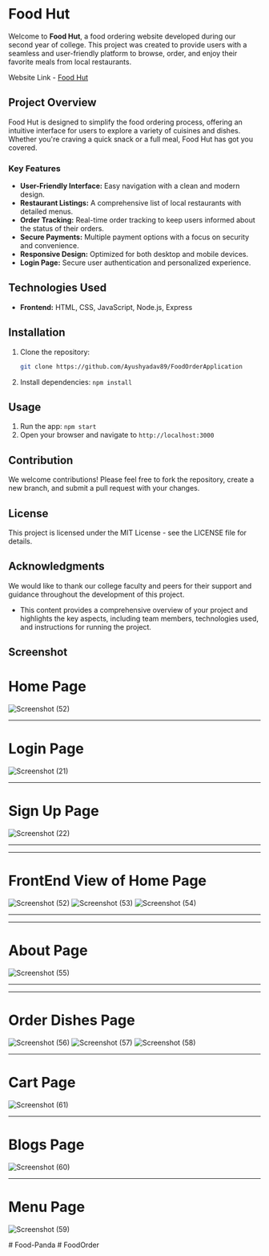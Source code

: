 # Food Hut

Welcome to **Food Hut**, a food ordering website developed during our second year of college. This project was created to provide users with a seamless and user-friendly platform to browse, order, and enjoy their favorite meals from local restaurants.

Website Link - [Food Hut](https://ayushyadav89.github.io/FoodOrderApplication/public/index.html)

## Project Overview 

Food Hut is designed to simplify the food ordering process, offering an intuitive interface for users to explore a variety of cuisines and dishes. Whether you're craving a quick snack or a full meal, Food Hut has got you covered.

### Key Features
- **User-Friendly Interface:** Easy navigation with a clean and modern design.
- **Restaurant Listings:** A comprehensive list of local restaurants with detailed menus.
- **Order Tracking:** Real-time order tracking to keep users informed about the status of their orders.
- **Secure Payments:** Multiple payment options with a focus on security and convenience.
- **Responsive Design:** Optimized for both desktop and mobile devices.
- **Login Page:** Secure user authentication and personalized experience.

## Technologies Used
- **Frontend:** HTML, CSS, JavaScript, Node.js, Express

## Installation
1. Clone the repository:
   ```bash
   git clone https://github.com/Ayushyadav89/FoodOrderApplication

2. Install dependencies: `npm install`


## Usage
1. Run the app: `npm start`
2. Open your browser and navigate to `http://localhost:3000`


## Contribution
We welcome contributions! Please feel free to fork the repository, create a new branch, and submit a pull request with your changes.

## License
This project is licensed under the MIT License - see the LICENSE file for details.

## Acknowledgments
We would like to thank our college faculty and peers for their support and guidance throughout the development of this project.

- This content provides a comprehensive overview of your project and highlights the key aspects, including team members, technologies used, and instructions for running the project.

## Screenshot

# Home Page

![Screenshot (52)](https://github.com/user-attachments/assets/d82979c8-49af-4f8a-81dc-79d882afe944)


<hr>

# Login Page

![Screenshot (21)](https://github.com/user-attachments/assets/1c3e5ee5-b451-404a-ad0e-8500aa2da55c)

<hr>

# Sign Up Page

![Screenshot (22)](https://github.com/user-attachments/assets/cba9ff15-c066-4680-a05d-ec3a8d6f6826)

<hr>
<hr>

# FrontEnd View of Home Page
![Screenshot (52)](https://github.com/user-attachments/assets/0bab63fb-3303-46f5-932e-d467fe99c5fa)
![Screenshot (53)](https://github.com/user-attachments/assets/bd98b932-0119-4dbc-88b6-03afed49c101)
![Screenshot (54)](https://github.com/user-attachments/assets/9ebf38ba-33a9-402c-9e44-a5bd68781257)


<hr>
<hr>

# About Page

![Screenshot (55)](https://github.com/user-attachments/assets/565f1b91-7f9a-4b00-bbaa-6d440ffb55a5)


<hr>
<hr>

# Order Dishes Page
![Screenshot (56)](https://github.com/user-attachments/assets/c298a723-4a9e-4a19-9cb0-067dcdea1c20)
![Screenshot (57)](https://github.com/user-attachments/assets/fed16e42-5e96-43d9-ad6b-482073febfcd)
![Screenshot (58)](https://github.com/user-attachments/assets/396d74f1-afcf-4125-955b-d6c90568ed71)


<hr>

# Cart Page

![Screenshot (61)](https://github.com/user-attachments/assets/ca832f46-47d8-412a-93c4-98fcb2e08a6d)


<hr>

# Blogs Page
![Screenshot (60)](https://github.com/user-attachments/assets/308bf9bd-90e9-4f5d-8b27-c0036bbe104b)



<hr>

# Menu Page
![Screenshot (59)](https://github.com/user-attachments/assets/24b3faf3-566d-4238-9cc1-e087e95cfb24)

#   F o o d - P a n d a 
 
 #   F o o d O r d e r 
 
 